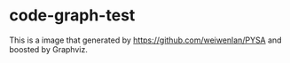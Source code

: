 # code-graph-test

This is a image that generated by https://github.com/weiwenlan/PYSA and boosted by Graphviz.
